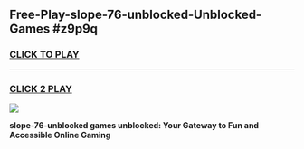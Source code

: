 
## Free-Play-slope-76-unblocked-Unblocked-Games #z9p9q
<h3>
<a href="https://news.freeplayer.one?title=slope-76-unblocked&ref=8M">CLICK TO PLAY</a></h3>
<hr>

<h3>
<a href="https://news.freeplayer.one?title=slope-76-unblocked&ref=8M">CLICK 2 PLAY</a>
  
</h3>

<a href="https://news.freeplayer.one?title=slope-76-unblocked&ref=8M"><img src="https://clearcache.store/games.png"></a>


**slope-76-unblocked games unblocked: Your Gateway to Fun and Accessible Online Gaming**
